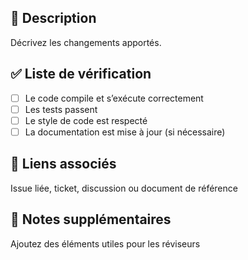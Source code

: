 ## 📄 Description
Décrivez les changements apportés.

## ✅ Liste de vérification
- [ ] Le code compile et s’exécute correctement
- [ ] Les tests passent
- [ ] Le style de code est respecté
- [ ] La documentation est mise à jour (si nécessaire)

## 📎 Liens associés
Issue liée, ticket, discussion ou document de référence

## 🧠 Notes supplémentaires
Ajoutez des éléments utiles pour les réviseurs
